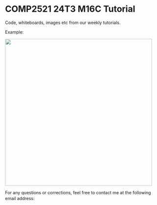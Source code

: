 # COMP2521 24T3 M16C Tutorial

Code, whiteboards, images etc from our weekly tutorials.

Example:

<img src="https://i.imgur.com/vkxADxz.png" width="480">

For any questions or corrections, feel free to contact me at the following email address: <img src="https://i.imgur.com/wgwt2iK.png" height="16">
